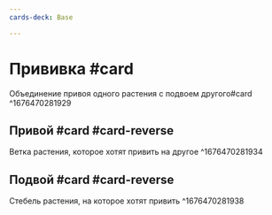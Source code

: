 ```yaml
---
cards-deck: Base

---
```


# Прививка #card 
Объединение привоя одного растения с подвоем другого#card
^1676470281929

## Привой #card #card-reverse 
Ветка растения, которое хотят привить на другое
^1676470281934

## Подвой #card #card-reverse 
Стебель растения, на которое хотят привить
^1676470281938
